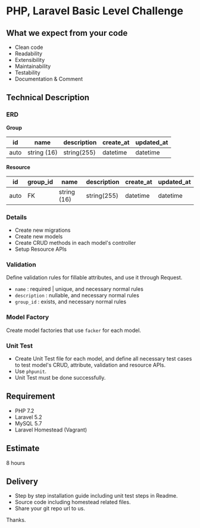 # PHP, Laravel Basic Level Challenge

## What we expect from your code
* Clean code
* Readability
* Extensibility
* Maintainability
* Testability
* Documentation & Comment

## Technical Description

### ERD

**Group**

| id | name | description | create_at | updated_at |
| - | - | - | - | - |
| auto | string (16) | string(255) | datetime | datetime |

**Resource**

| id | group_id | name | description | create_at | updated_at |
| - | - | - | - | - | - |
| auto| FK | string (16) | string(255) | datetime | datetime |

### Details

* Create new migrations
* Create new models
* Create CRUD methods in each model's controller
* Setup Resource APIs

### Validation

Define validation rules for fillable attributes, and use it through Request.

* `name` : required | unique, and necessary normal rules
* `description` : nullable, and necessary normal rules
* `group_id` : exists, and necessary normal rules

### Model Factory

Create model factories that use `facker` for each model.

### Unit Test

* Create Unit Test file for each model, and define all necessary test cases to test model's CRUD, attribute, validation and resource APIs.
* Use `phpunit`.
* Unit Test must be done successfully.

## Requirement

* PHP 7.2
* Laravel 5.2
* MySQL 5.7
* Laravel Homestead (Vagrant)

## Estimate

8 hours

## Delivery

* Step by step installation guide including unit test steps in Readme.
* Source code including homestead related files.
* Share your git repo url to us.

Thanks.
